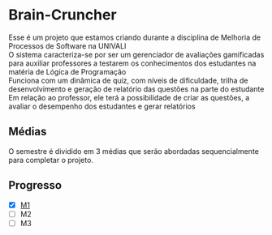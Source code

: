# Brain-Cruncher
Esse é um projeto que estamos criando durante a disciplina de Melhoria de Processos de Software na UNIVALI<br>
O sistema caracteriza-se por ser um gerenciador de avaliações gamificadas para auxiliar professores a testarem os conhecimentos dos estudantes na matéria de Lógica de Programação<br>
Funciona com um dinâmica de quiz, com níveis de dificuldade, trilha de desenvolvimento  e geração de relatório das questões na parte do estudante<br>
Em relação ao professor, ele terá a possibilidade de criar as questões, a avaliar o desempenho dos estudantes e gerar relatórios<br>
## Médias
O semestre é dividido em 3 médias que serão abordadas sequencialmente para completar o projeto.<br>
## Progresso
- [x] [M1](./M1)<br>
- [ ] M2<br>
- [ ] M3<br>
